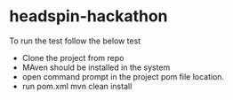 # headspin-hackathon
 To run the test follow the below test
 - Clone the project from repo
 - MAven should be installed in the system
 - open command prompt in  the project pom file location.
 - run pom.xml
mvn clean install
